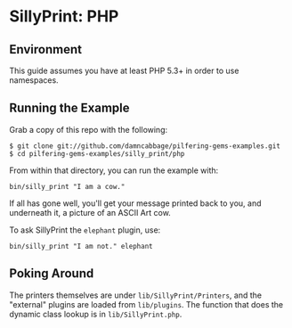 # SillyPrint: PHP

## Environment

This guide assumes you have at least PHP 5.3+ in order to use namespaces.


## Running the Example

Grab a copy of this repo with the following:

```
$ git clone git://github.com/damncabbage/pilfering-gems-examples.git
$ cd pilfering-gems-examples/silly_print/php
```

From within that directory, you can run the example with:

```
bin/silly_print "I am a cow."
```

If all has gone well, you'll get your message printed back to you, and underneath it, a picture of an ASCII Art cow.

To ask SillyPrint the `elephant` plugin, use:

```
bin/silly_print "I am not." elephant
```

## Poking Around

The printers themselves are under `lib/SillyPrint/Printers`, and the "external" plugins are loaded from `lib/plugins`. The function that does the dynamic class lookup is in `lib/SillyPrint.php`.
